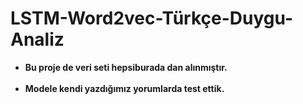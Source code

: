 # LSTM-Word2vec-Türkçe-Duygu-Analiz <center>
- <strong> Bu proje  de veri seti hepsiburada dan alınmıştır.<br><br>
- Modele kendi yazdığımız yorumlarda test ettik.<br><br>
